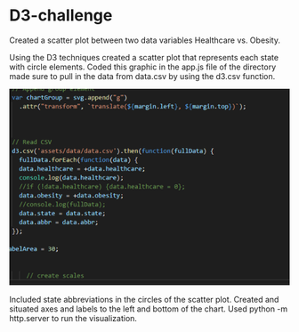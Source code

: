 # D3-challenge
Created a scatter plot between two data variables Healthcare vs. Obesity.

Using the D3 techniques created a scatter plot that represents each state with circle elements. Coded this graphic in the app.js file of the directory made sure to pull in the data from data.csv by using the d3.csv function. 

![js](d3-2.PNG)


Included state abbreviations in the circles of the scatter plot.
Created and situated axes and labels to the left and bottom of the chart.
Used python -m http.server to run the visualization. 
